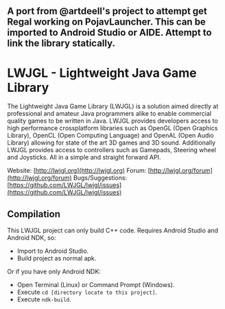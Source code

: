 A **port** from @artdeell's project to **attempt** get Regal working on PojavLauncher.
This can be imported to Android Studio or AIDE.
Attempt to link the library statically.
----

LWJGL - Lightweight Java Game Library
======

The Lightweight Java Game Library (LWJGL) is a solution aimed directly at professional and amateur Java programmers alike to enable commercial quality games to be written in Java. 
LWJGL provides developers access to high performance crossplatform libraries such as OpenGL (Open Graphics Library), OpenCL (Open Computing Language) and OpenAL (Open Audio Library) allowing for state of the art 3D games and 3D sound.
Additionally LWJGL provides access to controllers such as Gamepads, Steering wheel and Joysticks.
All in a simple and straight forward API.

Website: [http://lwjgl.org](http://lwjgl.org)
Forum: [http://lwjgl.org/forum](http://lwjgl.org/forum)
Bugs/Suggestions: [https://github.com/LWJGL/lwjgl/issues](https://github.com/LWJGL/lwjgl/issues)

Compilation
-----------

This LWJGL project can only build C++ code. Requires Android Studio and Android NDK, so:
- Import to Android Studio.
- Build project as normal apk.

Or if you have only Android NDK:
- Open Terminal (Linux) or Command Prompt (Windows).
- Execute `cd [directory locate to this project]`.
- Execute `ndk-build`.
